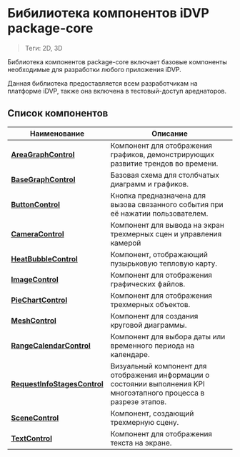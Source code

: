 # Бибилиотека компонентов iDVP package-core
> Теги: 2D, 3D

Библиотека компонентов package-core включает базовые компоненты необходимые для разработки любого приложения iDVP.

Данная библиотека предоставляется всем разработчикам на платформе iDVP, также она включена в тестовый-доступ ареднаторов.

## Список компонентов

| **Наименование**                         | **Описание**                             |
| ---------------------------------------- | ---------------------------------------- |
| **[AreaGraphControl](AreaGraphControl/README.md)** | Компонент для отображения графиков, демонстрирующих развитие трендов во времени. |
| **[BaseGraphControl](BaseGraphControl/README.md)** | Базовая схема для столбчатых диаграмм и графиков. |
| **[ButtonControl](ButtonControl/README.md)** | Кнопка предназначена для вызова связанного события при её нажатии пользователем. |
| **[CameraControl](CameraControl/README.md)** | Компонент для вывода на экран трехмерных сцен и управления камерой |
| **[HeatBubbleControl](HeatBubbleControl/README.md)** | Компонент, отображающий пузырьковую тепловую карту. |
| **[ImageControl](ImageControl/README.md)** | Компонент для отображения графических файлов. |
| **[PieChartControl](MeshControl/README.md)** | Компонент для отображения трехмерных объектов. |
| **[MeshControl](PieChartControl/README.md)** | Компонент для создания круговой диаграммы. |
| **[RangeCalendarControl](RangeCalendarControl/README.md)** | Компонент для выбора даты или временного периода на календаре. |
| **[RequestInfoStagesControl](RequestInfoStagesControl/README.md)** | Визуальный компонент для отображения информации о состоянии выполнения KPI многоэтапного процесса в разрезе этапов. |
| **[SceneControl](SceneControl/README.md)** | Компонент, создающий трехмерную сцену.   |
| **[TextControl](TextControl/README.md)** | Компонент для отображения текста на экране. |

